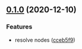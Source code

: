 ## [0.1.0](https://github.com/harryy2510/nestjs-relay/compare/0.0.4...0.1.0) (2020-12-10)


### Features

* resolve nodes ([cceb5f9](https://github.com/harryy2510/nestjs-relay/commit/cceb5f90d6dd292f3059b4dd35d2a9d37e140525))


